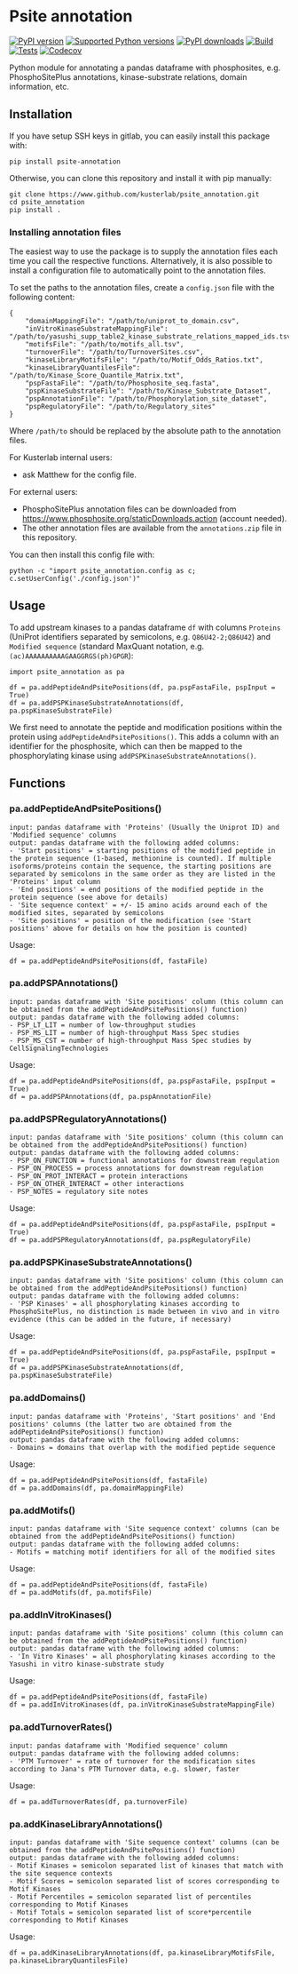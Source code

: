 # Psite annotation

[![PyPI version](https://img.shields.io/pypi/v/psite-annotation.svg?logo=pypi&logoColor=FFE873)](https://pypi.org/project/psite-annotation/)
[![Supported Python versions](https://img.shields.io/pypi/pyversions/psite-annotation.svg?logo=python&logoColor=FFE873)](https://pypi.org/project/psite-annotation/)
[![PyPI downloads](https://img.shields.io/pypi/dm/psite-annotation.svg)](https://pypistats.org/packages/psite-annotation)
[![Build](https://github.com/kusterlab/psite_annotation/workflows/Publish%20release/badge.svg)](https://github.com/kusterlab/psite_annotation/actions?workflow=release)
[![Tests](https://github.com/kusterlab/psite_annotation/workflows/Codecov%20workflow/badge.svg)](https://github.com/kusterlab/psite_annotation/actions?workflow=tests)
[![Codecov](https://codecov.io/gh/kusterlab/psite_annotation/branch/main/graph/badge.svg)](https://codecov.io/gh/kusterlab/psite_annotation)

Python module for annotating a pandas dataframe with phosphosites, e.g. PhosphoSitePlus annotations, kinase-substrate relations, domain information, etc.

## Installation

If you have setup SSH keys in gitlab, you can easily install this package with:

```
pip install psite-annotation
```

Otherwise, you can clone this repository and install it with pip manually:

```
git clone https://www.github.com/kusterlab/psite_annotation.git
cd psite_annotation
pip install .
```

### Installing annotation files

The easiest way to use the package is to supply the annotation files each time you call the respective functions.
Alternatively, it is also possible to install a configuration file to automatically point to the annotation files.

To set the paths to the annotation files, create a `config.json` file with the following content:

```
{
    "domainMappingFile": "/path/to/uniprot_to_domain.csv",
    "inVitroKinaseSubstrateMappingFile": "/path/to/yasushi_supp_table2_kinase_substrate_relations_mapped_ids.tsv",
    "motifsFile": "/path/to/motifs_all.tsv",
    "turnoverFile": "/path/to/TurnoverSites.csv",
    "kinaseLibraryMotifsFile": "/path/to/Motif_Odds_Ratios.txt",
    "kinaseLibraryQuantilesFile": "/path/to/Kinase_Score_Quantile_Matrix.txt",
    "pspFastaFile": "/path/to/Phosphosite_seq.fasta",
    "pspKinaseSubstrateFile": "/path/to/Kinase_Substrate_Dataset",
    "pspAnnotationFile": "/path/to/Phosphorylation_site_dataset",
    "pspRegulatoryFile": "/path/to/Regulatory_sites"
}
```

Where `/path/to` should be replaced by the absolute path to the annotation files.

For Kusterlab internal users:

- ask Matthew for the config file.

For external users:

- PhosphoSitePlus annotation files can be downloaded from https://www.phosphosite.org/staticDownloads.action (account needed).
- The other annotation files are available from the `annotations.zip` file in this repository.

You can then install this config file with:

```
python -c "import psite_annotation.config as c; c.setUserConfig('./config.json')"
```

## Usage

To add upstream kinases to a pandas dataframe `df` with columns `Proteins` (UniProt identifiers separated by semicolons, e.g. `Q86U42-2;Q86U42`) and `Modified sequence` (standard MaxQuant notation, e.g. `(ac)AAAAAAAAAAGAAGGRGS(ph)GPGR`):

```
import psite_annotation as pa

df = pa.addPeptideAndPsitePositions(df, pa.pspFastaFile, pspInput = True)
df = pa.addPSPKinaseSubstrateAnnotations(df, pa.pspKinaseSubstrateFile)
```

We first need to annotate the peptide and modification positions within the protein using `addPeptideAndPsitePositions()`. This adds a column with an identifier for the phosphosite, which can then be mapped to the phosphorylating kinase using `addPSPKinaseSubstrateAnnotations()`.

## Functions

### pa.addPeptideAndPsitePositions()

```
input: pandas dataframe with 'Proteins' (Usually the Uniprot ID) and 'Modified sequence' columns
output: pandas dataframe with the following added columns:
- 'Start positions' = starting positions of the modified peptide in the protein sequence (1-based, methionine is counted). If multiple isoforms/proteins contain the sequence, the starting positions are separated by semicolons in the same order as they are listed in the 'Proteins' input column
- 'End positions' = end positions of the modified peptide in the protein sequence (see above for details)
- 'Site sequence context' = +/- 15 amino acids around each of the modified sites, separated by semicolons
- 'Site positions' = position of the modification (see 'Start positions' above for details on how the position is counted)
```

Usage:

```
df = pa.addPeptideAndPsitePositions(df, fastaFile)
```

### pa.addPSPAnnotations()

```
input: pandas dataframe with 'Site positions' column (this column can be obtained from the addPeptideAndPsitePositions() function)
output: pandas dataframe with the following added columns:
- PSP_LT_LIT = number of low-throughput studies
- PSP_MS_LIT = number of high-throughput Mass Spec studies
- PSP_MS_CST = number of high-throughput Mass Spec studies by CellSignalingTechnologies
```

Usage:

```
df = pa.addPeptideAndPsitePositions(df, pa.pspFastaFile, pspInput = True)
df = pa.addPSPAnnotations(df, pa.pspAnnotationFile)
```

### pa.addPSPRegulatoryAnnotations()

```
input: pandas dataframe with 'Site positions' column (this column can be obtained from the addPeptideAndPsitePositions() function)
output: pandas dataframe with the following added columns:
- PSP_ON_FUNCTION = functional annotations for downstream regulation
- PSP_ON_PROCESS = process annotations for downstream regulation
- PSP_ON_PROT_INTERACT = protein interactions
- PSP_ON_OTHER_INTERACT = other interactions
- PSP_NOTES = regulatory site notes
```

Usage:

```
df = pa.addPeptideAndPsitePositions(df, pa.pspFastaFile, pspInput = True)
df = pa.addPSPRegulatoryAnnotations(df, pa.pspRegulatoryFile)
```

### pa.addPSPKinaseSubstrateAnnotations()

```
input: pandas dataframe with 'Site positions' column (this column can be obtained from the addPeptideAndPsitePositions() function)
output: pandas dataframe with the following added columns:
- 'PSP Kinases' = all phosphorylating kinases according to PhosphoSitePlus, no distinction is made between in vivo and in vitro evidence (this can be added in the future, if necessary)
```

Usage:

```
df = pa.addPeptideAndPsitePositions(df, pa.pspFastaFile, pspInput = True)
df = pa.addPSPKinaseSubstrateAnnotations(df, pa.pspKinaseSubstrateFile)
```

### pa.addDomains()

```
input: pandas dataframe with 'Proteins', 'Start positions' and 'End positions' columns (the latter two are obtained from the addPeptideAndPsitePositions() function)
output: pandas dataframe with the following added columns:
- Domains = domains that overlap with the modified peptide sequence
```

Usage:

```
df = pa.addPeptideAndPsitePositions(df, fastaFile)
df = pa.addDomains(df, pa.domainMappingFile)
```

### pa.addMotifs()

```
input: pandas dataframe with 'Site sequence context' columns (can be obtained from the addPeptideAndPsitePositions() function)
output: pandas dataframe with the following added columns:
- Motifs = matching motif identifiers for all of the modified sites
```

Usage:

```
df = pa.addPeptideAndPsitePositions(df, fastaFile)
df = pa.addMotifs(df, pa.motifsFile)
```

### pa.addInVitroKinases()

```
input: pandas dataframe with 'Site positions' column (this column can be obtained from the addPeptideAndPsitePositions() function)
output: pandas dataframe with the following added columns:
- 'In Vitro Kinases' = all phosphorylating kinases according to the Yasushi in vitro kinase-substrate study
```

Usage:

```
df = pa.addPeptideAndPsitePositions(df, fastaFile)
df = pa.addInVitroKinases(df, pa.inVitroKinaseSubstrateMappingFile)
```

### pa.addTurnoverRates()

```
input: pandas dataframe with 'Modified sequence' column
output: pandas dataframe with the following added columns:
- 'PTM Turnover' = rate of turnover for the modification sites according to Jana's PTM Turnover data, e.g. slower, faster
```

Usage:

```
df = pa.addTurnoverRates(df, pa.turnoverFile)
```

### pa.addKinaseLibraryAnnotations()

```
input: pandas dataframe with 'Site sequence context' columns (can be obtained from the addPeptideAndPsitePositions() function)
output: pandas dataframe with the following added columns:
- Motif Kinases = semicolon separated list of kinases that match with the site sequence contexts
- Motif Scores = semicolon separated list of scores corresponding to Motif Kinases
- Motif Percentiles = semicolon separated list of percentiles corresponding to Motif Kinases
- Motif Totals = semicolon separated list of score*percentile corresponding to Motif Kinases
```

Usage:

```
df = pa.addKinaseLibraryAnnotations(df, pa.kinaseLibraryMotifsFile, pa.kinaseLibraryQuantilesFile)
```
